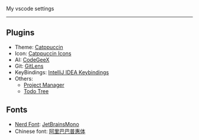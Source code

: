 My vscode settings

---
## Plugins
- Theme: [Catppuccin](https://marketplace.visualstudio.com/items?itemName=Catppuccin.catppuccin-vsc)
- Icon: [Catppuccin Icons](https://marketplace.visualstudio.com/items?itemName=Catppuccin.catppuccin-vsc-icons)
- AI: [CodeGeeX](https://marketplace.visualstudio.com/items?itemName=aminer.codegeex)
- Git: [GitLens](https://marketplace.visualstudio.com/items?itemName=eamodio.gitlens)
- KeyBindings: [IntelliJ IDEA Keybindings](https://marketplace.visualstudio.com/items?itemName=k--kato.intellij-idea-keybindings)
- Others:
  - [Project Manager](https://marketplace.visualstudio.com/items?itemName=alefragnani.project-manager)
  - [Todo Tree](https://marketplace.visualstudio.com/items?itemName=Gruntfuggly.todo-tree)
 
## Fonts
- [Nerd Font](https://www.nerdfonts.com/): [JetBrainsMono](https://github.com/ryanoasis/nerd-fonts/releases)
- Chinese font: [阿里巴巴普惠体](https://www.alibabafonts.com/)
